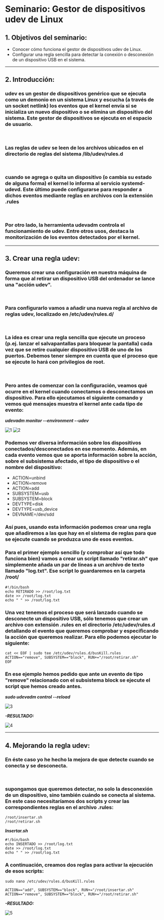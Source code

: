 # Seminario: Gestor de dispositivos udev de Linux

## 1. Objetivos del seminario:

* Conocer cómo funciona el gestor de dispositivos udev de Linux.
* Configurar una regla sencilla para detectar la conexión o desconexión de un dispositivo USB en el sistema.

-------------------

## 2. Introducción:

### udev es un gestor de dispositivos genérico que se ejecuta como un demonio en un sistema Linux y escucha (a través de un socket netlink) los eventos que el kernel envía si se inicializa un nuevo dispositivo o se elimina un dispositivo del sistema. Este gestor de dispositivos se ejecuta en el espacio de usuario.

<br>

### Las reglas de udev se leen de los archivos ubicados en el directorio de reglas del sistema /lib/udev/rules.d

<br>

### cuando se agrega o quita un dispositivo (o cambia su estado de alguna forma) el kernel lo informa al servicio systemd-udevd. Este último puede configurarse para responder a dichos eventos mediante reglas en archivos con la extensión .rules

<br>

### Por otro lado, la herramienta udevadm controla el funcionamiento de udev. Entre otros usos, destaca la monitorización de los eventos detectados por el kernel.

---------------------------------

## 3. Crear una regla **udev**:

### Queremos crear una configuración en nuestra máquina de forma que al retirar un dispositivo USB del ordenador se lance una "acción udev".

<br>

### Para configurarlo vamos a añadir una nueva regla al archivo de reglas udev, localizado en /etc/udev/rules.d/

<br>

### La idea es crear una regla sencilla que ejecute un proceso (p.ej. lanzar el salvapantallas para bloquear la pantalla) cada vez que se retire cualquier dispositivo USB de uno de los puertos. Debemos tener siempre en cuenta que el proceso que se ejecute lo hará con privilegios de root.

<br>

### Pero antes de comenzar con la configuración, veamos qué ocurre en el kernel cuando conectamos o desconectamos un dispositivo. Para ello ejecutamos el siguiente comando y vemos qué mensajes muestra el kernel ante cada tipo de evento:

***udevadm monitor --environment --udev***

![1](1.jpg)
![2](2.jpg)

### Podemos ver diversa información sobre los dispositivos conectados/desconectados en ese momento. Además, en cada evento vemos que se aporta información sobre la acción, sobre el subsistema afectado, el tipo de dispositivo o el nombre del dispositivo:

+ ACTION=unbind
+ ACTION=remove
+ ACTION=add
+ SUBSYSTEM=usb
+ SUBSYSTEM=block
+ DEVTYPE=disk
+ DEVTYPE=usb_device
+ DEVNAME=/dev/sdd

### Así pues, usando esta información podemos crear una regla que añadiremos a las que hay en el sistema de reglas para que se ejecute cuando se produzca uno de esos eventos.

### Para el primer ejemplo sencillo (y comprobar así que todo funciona bien) vamos a crear un script llamado "retirar.sh" que simplemente añada un par de líneas a un archivo de texto llamado "log.txt". Ese script lo guardaremos en la carpeta /root/ 

```
#!/bin/bash
echo RETIRADO >> /root/log.txt
date >> /root/log.txt
echo " " >> /root/log.txt
```

### Una vez tenemos el proceso que será lanzado cuando se desconecte un dispositivo USB, sólo tenemos que crear un archivo con extensión .rules en el directorio /etc/udev/rules.d detallando el evento que queremos comprobar y especificando la acción que queremos realizar. Para ello podemos ejecutar lo siguiente:

```
cat << EOF | sudo tee /etc/udev/rules.d/busKill.rules
ACTION=="remove", SUBSYSTEM=="block", RUN+="/root/retirar.sh"
EOF
```

### En ese ejemplo hemos pedido que ante un evento de tipo "remove" relacionado con el subsistema block se ejecute el script que hemos creado antes.

***sudo udevadm control --reload***

![3](3.jpg)

***-RESULTADO:***

![4](4.jpg)

---------------------------------------

## 4. Mejorando la regla **udev**:

### En éste caso yo he hecho la mejora de que detecte cuando se conecta y se desconecta.

<br>

### supongamos que queremos detectar, no solo la desconexión de un dispositivo, sino también cuándo se conecta al sistema. En este caso necesitaríamos dos scripts y crear las correspondientes reglas en el archivo .rules:

```
/root/insertar.sh
/root/retirar.sh
```

***Insertar.sh***
```
#!/bin/bash
echo INSERTADO >> /root/log.txt
date >> /root/log.txt
echo " " >> /root/log.txt
```

### A continuación, creamos dos reglas para activar la ejecución de esos scripts:

```
sudo nano /etc/udev/rules.d/busKill.rules

ACTION=="add", SUBSYSTEM=="block", RUN+="/root/insertar.sh" 
ACTION=="remove", SUBSYSTEM=="block", RUN+="/root/retirar.sh" 
```

***-RESULTADO:***

![5](5.jpg)
